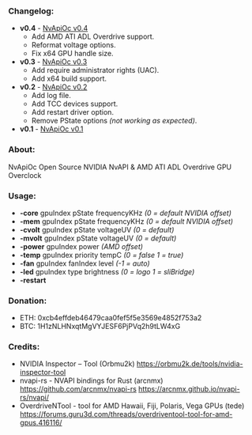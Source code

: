### Changelog:

- **v0.4** - [NvApiOc v0.4](https://github.com/Demion/nvapioc/releases/download/v0.4/NvApiOc_v0.4.zip)
  * Add AMD ATI ADL Overdrive support.
  * Reformat voltage options.
  * Fix x64 GPU handle size.
- **v0.3** - [NvApiOc v0.3](https://github.com/Demion/nvapioc/releases/download/v0.3/NvApiOc_v0.3.zip)
  * Add require administrator rights (UAC).
  * Add x64 build support.
- **v0.2** - [NvApiOc v0.2](https://github.com/Demion/nvapioc/releases/download/v0.2/NvApiOc_v0.2.zip)
  * Add log file.
  * Add TCC devices support.
  * Add restart driver option.
  * Remove PState options *(not working as expected)*.
- **v0.1** - [NvApiOc v0.1](https://github.com/Demion/nvapioc/releases/download/v0.1/NvApiOc_v0.1.zip)

### About:

NvApiOc Open Source NVIDIA NvAPI & AMD ATI ADL Overdrive GPU Overclock

### Usage:

- **-core** gpuIndex pState frequencyKHz *(0 = default NVIDIA offset)*
- **-mem** gpuIndex pState frequencyKHz *(0 = default NVIDIA offset)*
- **-cvolt** gpuIndex pState voltageUV *(0 = default)*
- **-mvolt** gpuIndex pState voltageUV *(0 = default)*
- **-power** gpuIndex power *(AMD offset)*
- **-temp** gpuIndex priority tempC *(0 = false 1 = true)*
- **-fan** gpuIndex fanIndex level *(-1 = auto)*
- **-led** gpuIndex type brightness *(0 = logo 1 = sliBridge)*
- **-restart**

### Donation:

- ETH: 0xcb4effdeb46479caa0fef5f5e3569e4852f753a2
- BTC: 1H1zNLHNxqtMgVYJESF6PjPVq2h9tLW4xG

### Credits:

- NVIDIA Inspector – Tool (Orbmu2k) https://orbmu2k.de/tools/nvidia-inspector-tool
- nvapi-rs - NVAPI bindings for Rust (arcnmx) https://github.com/arcnmx/nvapi-rs https://arcnmx.github.io/nvapi-rs/nvapi/
- OverdriveNTool - tool for AMD Hawaii, Fiji, Polaris, Vega GPUs (tede) https://forums.guru3d.com/threads/overdriventool-tool-for-amd-gpus.416116/